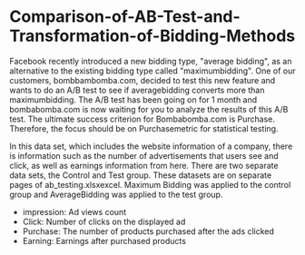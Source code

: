 # Comparison-of-AB-Test-and-Transformation-of-Bidding-Methods

Facebook recently introduced a new bidding type, "average bidding", as an alternative to the existing bidding type called "maximumbidding". One of our customers, bombbambomba.com, decided to test this new feature and wants to do an A/B test to see if averagebidding converts more than maximumbidding. The A/B test has been going on for 1 month and bombabomba.com is now waiting for you to analyze the results of this A/B test. The ultimate success criterion for Bombabomba.com is Purchase. Therefore, the focus should be on Purchasemetric for statistical testing.

In this data set, which includes the website information of a company, there is information such as the number of advertisements that users see and click, as well as earnings information from here. There are two separate data sets, the Control and Test group. These datasets are on separate pages of ab_testing.xlsxexcel. Maximum Bidding was applied to the control group and AverageBidding was applied to the test group.

* impression: Ad views count
* Click: Number of clicks on the displayed ad
* Purchase: The number of products purchased after the ads clicked
* Earning: Earnings after purchased products
